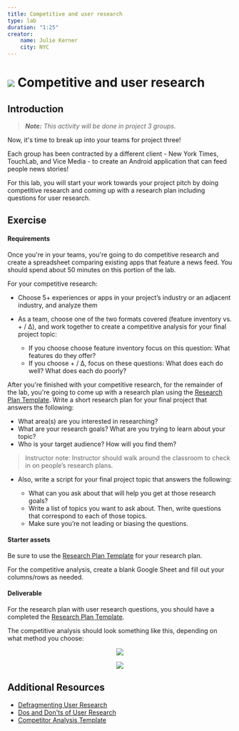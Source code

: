 ```yaml
---
title: Competitive and user research
type: lab
duration: "1:25"
creator:
    name: Julie Kerner
    city: NYC
---
```


# ![](https://ga-dash.s3.amazonaws.com/production/assets/logo-9f88ae6c9c3871690e33280fcf557f33.png) Competitive and user research

## Introduction

> ***Note:*** _This activity will be done in project 3 groups._

Now, it's time to break up into your teams for project three!

Each group has been contracted by a different client - New York Times, TouchLab, and Vice Media - to create an Android application that can feed people news stories!

For this lab, you will start your work towards your project pitch by doing competitive research and coming up with a research plan including questions for user research.  

## Exercise

#### Requirements

Once you're in your teams, you're going to do competitive research and create a spreadsheet comparing existing apps that feature a news feed. You should spend about 50 minutes on this portion of the lab.  

For your competitive research:

- Choose 5+ experiences or apps in your project’s industry or an adjacent industry, and analyze them
- As a team, choose one of the two formats covered (feature inventory vs. + / Δ), and work together to create a competitive analysis for your final project topic:

  - If you choose choose feature inventory focus on this question: What features do they offer?
  - If you choose + / Δ, focus on these questions: What does each do well? What does each do poorly?

After you're finished with your competitive research, for the remainder of the lab, you're going to come up with a research plan using the [Research Plan Template](starter-assets/research-plan-template.pdf). Write a short research plan for your final project that answers the following:

  - What area(s) are you interested in researching?
  - What are your research goals? What are you trying to learn about your topic?
  - Who is your target audience? How will you find them?

> Instructor note: Instructor should walk around the classroom to check in on people’s research plans.

- Also, write a script for your final project topic that answers the following:

  - What can you ask about that will help you get at those research goals?
  - Write a list of topics you want to ask about. Then, write questions that correspond to each of those topics.
  - Make sure you’re not leading or biasing the questions.


#### Starter assets

Be sure to use the [Research Plan Template](starter-assets/research-plan-template.pdf) for your research plan.

For the competitive analysis, create a blank Google Sheet and fill out your columns/rows as needed.

#### Deliverable

For the research plan with user research questions, you should have a completed the [Research Plan Template](starter-assets/research-plan-template.pdf).

The competitive analysis should look something like this, depending on what method you choose:

<p align="center">
  <img src="https://i.imgur.com/Nm1eE7q.png">
</p>

<p align="center">
  <img src="https://i.imgur.com/M8micxI.png">
</p>


## Additional Resources

- [Defragmenting User Research](http://alistapart.com/article/seeing-the-elephant-defragmenting-user-research)
- [Dos and Don'ts of User Research](starter-assets/ux-design-dos-and-donts.pdf)
- [Competitor Analysis Template](http://blog.clientheartbeat.com/competitor-analysis-template/)
